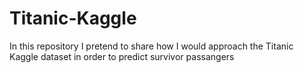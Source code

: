 # Titanic-Kaggle
In this repository I pretend to share how I would approach the Titanic Kaggle dataset in order to predict survivor passangers
